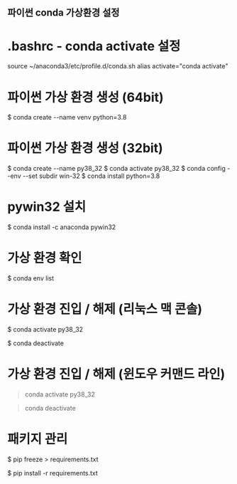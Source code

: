## 파이썬 conda 가상환경 설정


# .bashrc - conda activate 설정
source ~/anaconda3/etc/profile.d/conda.sh
alias activate="conda activate"


# 파이썬 가상 환경 생성 (64bit)

$ conda create --name venv python=3.8


# 파이썬 가상 환경 생성 (32bit)

$ conda create --name py38_32
$ conda activate py38_32
$ conda config --env --set subdir win-32
$ conda install python=3.8

# pywin32 설치

$ conda install -c anaconda pywin32


# 가상 환경 확인

$ conda env list


# 가상 환경 진입 / 해제 (리눅스 맥 콘솔)

$ conda activate py38_32

$ conda deactivate

# 가상 환경 진입 / 해제 (윈도우 커맨드 라인)

> conda activate py38_32

> conda deactivate


# 패키지 관리

$ pip freeze > requirements.txt

$ pip install -r requirements.txt
